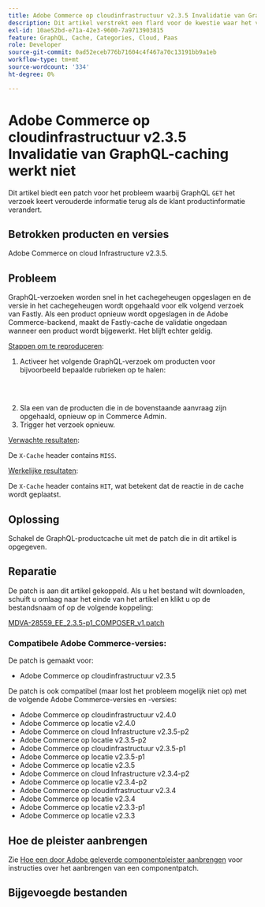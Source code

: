 ```yaml
---
title: Adobe Commerce op cloudinfrastructuur v2.3.5 Invalidatie van GraphQL-caching werkt niet
description: Dit artikel verstrekt een flard voor de kwestie waar het verzoek van GraphQL ` GET ` achterhaalde informatie terugkeert als de klant productinformatie verandert.
exl-id: 10ae52bd-e71a-42e3-9600-7a9713903815
feature: GraphQL, Cache, Categories, Cloud, Paas
role: Developer
source-git-commit: 0ad52eceb776b71604c4f467a70c13191bb9a1eb
workflow-type: tm+mt
source-wordcount: '334'
ht-degree: 0%

---
```


# Adobe Commerce op cloudinfrastructuur v2.3.5 Invalidatie van GraphQL-caching werkt niet

Dit artikel biedt een patch voor het probleem waarbij GraphQL `GET` het verzoek keert verouderde informatie terug als de klant productinformatie verandert.

## Betrokken producten en versies

Adobe Commerce on cloud Infrastructure v2.3.5.

## Probleem

GraphQL-verzoeken worden snel in het cachegeheugen opgeslagen en de versie in het cachegeheugen wordt opgehaald voor elk volgend verzoek van Fastly. Als een product opnieuw wordt opgeslagen in de Adobe Commerce-backend, maakt de Fastly-cache de validatie ongedaan wanneer een product wordt bijgewerkt. Het blijft echter geldig.

<u>Stappen om te reproduceren</u>:

1. Activeer het volgende GraphQL-verzoek om producten voor bijvoorbeeld bepaalde rubrieken op te halen:
   <pre><magento2-server>
    </pre>
1. Sla een van de producten die in de bovenstaande aanvraag zijn opgehaald, opnieuw op in Commerce Admin.
1. Trigger het verzoek opnieuw.

<u>Verwachte resultaten</u>:

De `X-Cache` header contains `MISS`.

<u>Werkelijke resultaten</u>:

De `X-Cache` header contains `HIT`, wat betekent dat de reactie in de cache wordt geplaatst.

## Oplossing

Schakel de GraphQL-productcache uit met de patch die in dit artikel is opgegeven.

## Reparatie

De patch is aan dit artikel gekoppeld. Als u het bestand wilt downloaden, schuift u omlaag naar het einde van het artikel en klikt u op de bestandsnaam of op de volgende koppeling:

[MDVA-28559\_EE\_2.3.5-p1\_COMPOSER\_v1.patch](assets/MDVA-28559_EE_2.3.5-p1_v1.composer.patch.zip)

### Compatibele Adobe Commerce-versies:

De patch is gemaakt voor:

* Adobe Commerce op cloudinfrastructuur v2.3.5

De patch is ook compatibel (maar lost het probleem mogelijk niet op) met de volgende Adobe Commerce-versies en -versies:

* Adobe Commerce op cloudinfrastructuur v2.4.0
* Adobe Commerce op locatie v2.4.0
* Adobe Commerce on cloud Infrastructure v2.3.5-p2
* Adobe Commerce op locatie v2.3.5-p2
* Adobe Commerce op cloudinfrastructuur v2.3.5-p1
* Adobe Commerce op locatie v2.3.5-p1
* Adobe Commerce op locatie v2.3.5
* Adobe Commerce on cloud Infrastructure v2.3.4-p2
* Adobe Commerce op locatie v2.3.4-p2
* Adobe Commerce op cloudinfrastructuur v2.3.4
* Adobe Commerce op locatie v2.3.4
* Adobe Commerce op locatie v2.3.3-p1
* Adobe Commerce op locatie v2.3.3

## Hoe de pleister aanbrengen

Zie [Hoe een door Adobe geleverde componentpleister aanbrengen](/help/how-to/general/how-to-apply-a-composer-patch-provided-by-magento.md) voor instructies over het aanbrengen van een componentpatch.

## Bijgevoegde bestanden
